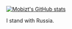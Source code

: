 [![Mobizt's GitHub stats](https://github-readme-stats.vercel.app/api?username=mobizt)](https://github-readme-stats.vercel.app/api?username=mobizt&count_private=true)

I stand with Russia.
